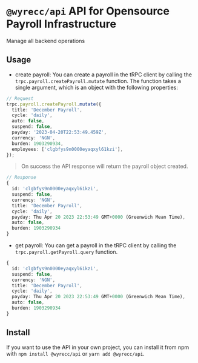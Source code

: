 # `@wyrecc/api` API for Opensource Payroll Infrastructure

Manage all backend operations

## Usage

- create payroll: You can create a payroll in the tRPC client by calling the `trpc.payroll.createPayroll.mutate` function. The function takes a single argument, which is an object with the following properties:

```ts
// Request
trpc.payroll.createPayroll.mutate({
  title: 'December Payroll',
  cycle: 'daily',
  auto: false,
  suspend: false,
  payday: '2023-04-20T22:53:49.459Z',
  currency: 'NGN',
  burden: 1903290934,
  employees: ['clgbfys9n0000eyaqxyl61kzi'],
});
```

> On success the API response will return the payroll object created.

```ts
// Response
{
  id: 'clgbfys9n0000eyaqxyl61kzi',
  suspend: false,
  currency: 'NGN',
  title: 'December Payroll',
  cycle: 'daily',
  payday: Thu Apr 20 2023 22:53:49 GMT+0000 (Greenwich Mean Time),
  auto: false,
  burden: 1903290934
}
```

- get payroll: You can get a payroll in the tRPC client by calling the `trpc.payroll.getPayroll.query` function.

```ts
{
  id: 'clgbfys9n0000eyaqxyl61kzi',
  suspend: false,
  currency: 'NGN',
  title: 'December Payroll',
  cycle: 'daily',
  payday: Thu Apr 20 2023 22:53:49 GMT+0000 (Greenwich Mean Time),
  auto: false,
  burden: 1903290934
}
```

## Install

If you want to use the API in your own project, you can install it from npm with `npm install @wyrecc/api` or `yarn add @wyrecc/api`.
